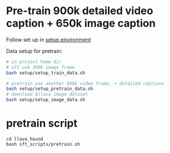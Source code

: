 # Pre-train 900k detailed video caption + 650k image caption
Follow set up in [setup environment](https://github.com/RifleZhang/LLaVA-Hound-DPO/edit/main/README.md)

Data setup for pretrain:
```bash
# in project home dir
# sft use 300k image frame
bash setup/setup_train_data.sh

# pretrain use another 600k video frame, + detailed captions
bash setup/setup_pretrain_data.sh
# download Allava image dataset
bash setup/setup_image_data.sh
```

# pretrain script
```
cd llava_hound
bash sft_scripts/pretrain.sh
```

